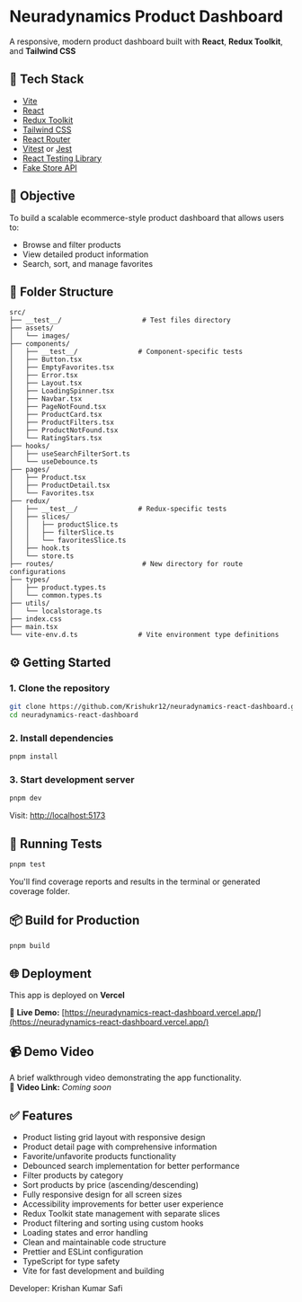# Neuradynamics Product Dashboard

A responsive, modern product dashboard built with **React**, **Redux Toolkit**, and **Tailwind CSS** 

## 🚀 Tech Stack

- [Vite](https://vitejs.dev/)
- [React](https://reactjs.org/)
- [Redux Toolkit](https://redux-toolkit.js.org/)
- [Tailwind CSS](https://tailwindcss.com/)
- [React Router](https://reactrouter.com/)
- [Vitest](https://vitest.dev/) or [Jest](https://jestjs.io/)
- [React Testing Library](https://testing-library.com/docs/react-testing-library/intro/)
- [Fake Store API](https://fakestoreapi.com/)

## 🎯 Objective

To build a scalable ecommerce-style product dashboard that allows users to:

- Browse and filter products
- View detailed product information
- Search, sort, and manage favorites

## 📁 Folder Structure

```
src/
├── __test__/                    # Test files directory
├── assets/
│   └── images/
├── components/
│   ├── __test__/               # Component-specific tests
│   ├── Button.tsx
│   ├── EmptyFavorites.tsx
│   ├── Error.tsx
│   ├── Layout.tsx
│   ├── LoadingSpinner.tsx
│   ├── Navbar.tsx
│   ├── PageNotFound.tsx
│   ├── ProductCard.tsx
│   ├── ProductFilters.tsx
│   ├── ProductNotFound.tsx
│   └── RatingStars.tsx
├── hooks/
│   ├── useSearchFilterSort.ts
│   └── useDebounce.ts
├── pages/
│   ├── Product.tsx
│   ├── ProductDetail.tsx
│   └── Favorites.tsx
├── redux/
│   ├── __test__/               # Redux-specific tests
│   ├── slices/
│   │   ├── productSlice.ts
│   │   ├── filterSlice.ts
│   │   └── favoritesSlice.ts
│   ├── hook.ts
│   └── store.ts
├── routes/                      # New directory for route configurations
├── types/
│   ├── product.types.ts
│   └── common.types.ts
├── utils/
│   └── localstorage.ts
├── index.css
├── main.tsx
└── vite-env.d.ts               # Vite environment type definitions
```

## ⚙️ Getting Started

### 1. Clone the repository

```bash
git clone https://github.com/Krishukr12/neuradynamics-react-dashboard.git
cd neuradynamics-react-dashboard
```

### 2. Install dependencies

```bash
pnpm install
```

### 3. Start development server

```bash
pnpm dev
```

Visit: [http://localhost:5173](http://localhost:5173)

## 🧪 Running Tests

```bash
pnpm test
```

You'll find coverage reports and results in the terminal or generated coverage folder.

## 📦 Build for Production

```bash
pnpm build
```

## 🌐 Deployment

This app is deployed on **Vercel**

🔗 **Live Demo:** [https://neuradynamics-react-dashboard.vercel.app/](https://neuradynamics-react-dashboard.vercel.app/)

## 📹 Demo Video

A brief walkthrough video demonstrating the app functionality.  
🎥 **Video Link:** _Coming soon_

## ✅ Features

- Product listing grid layout with responsive design
- Product detail page with comprehensive information
- Favorite/unfavorite products functionality
- Debounced search implementation for better performance
- Filter products by category
- Sort products by price (ascending/descending)
- Fully responsive design for all screen sizes
- Accessibility improvements for better user experience
- Redux Toolkit state management with separate slices
- Product filtering and sorting using custom hooks
- Loading states and error handling
- Clean and maintainable code structure
- Prettier and ESLint configuration
- TypeScript for type safety
- Vite for fast development and building


Developer: Krishan Kumar Safi
